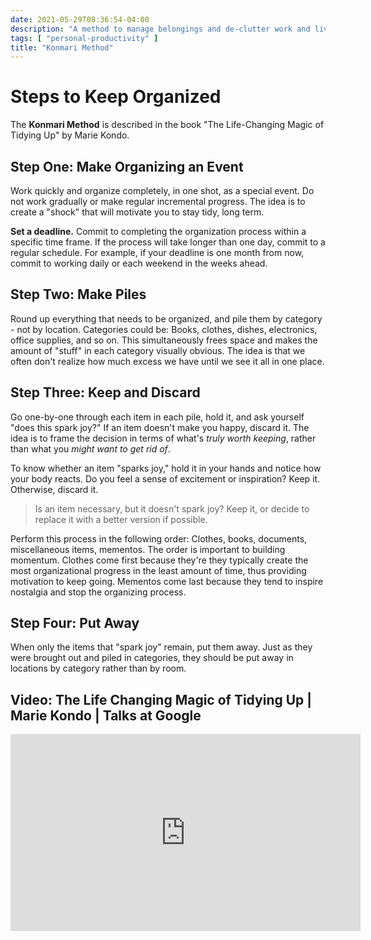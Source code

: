 ```yaml
---
date: 2021-05-29T08:36:54-04:00
description: "A method to manage belongings and de-clutter work and living spaces"
tags: [ "personal-productivity" ]
title: "Konmari Method"
---
```


# Steps to Keep Organized

The **Konmari Method** is described in the book "The Life-Changing Magic of Tidying Up" by Marie Kondo.

## Step One: Make Organizing an Event

Work quickly and organize completely, in one shot, as a special event. Do not work gradually or make regular incremental progress. The idea is to create a "shock" that will motivate you to stay tidy, long term.

**Set a deadline.** Commit to completing the organization process within a specific time frame. If the process will take longer than one day, commit to a regular schedule. For example, if your deadline is one month from now, commit to working daily or each weekend in the weeks ahead.

## Step Two: Make Piles

Round up everything that needs to be organized, and pile them by category - not by location. Categories could be: Books, clothes, dishes, electronics, office supplies, and so on. This simultaneously frees space and makes the amount of "stuff" in each category visually obvious. The idea is that we often don't realize how much excess we have until we see it all in one place.

## Step Three: Keep and Discard

Go one-by-one through each item in each pile, hold it, and ask yourself "does this spark joy?" If an item doesn't make you happy, discard it. The idea is to frame the decision in terms of what's _truly worth keeping_, rather than what you _might want to get rid of_.

To know whether an item "sparks joy," hold it in your hands and notice how your body reacts. Do you feel a sense of excitement or inspiration? Keep it. Otherwise, discard it.

> Is an item necessary, but it doesn't spark joy? Keep it, or decide to replace it with a better version if possible.

Perform this process in the following order: Clothes, books, documents, miscellaneous items, mementos. The order is important to building momentum. Clothes come first because they're they typically create the most organizational progress in the least amount of time, thus providing motivation to keep going. Mementos come last because they tend to inspire nostalgia and stop the organizing process.

## Step Four: Put Away

When only the items that "spark joy" remain, put them away. Just as they were brought out and piled in categories, they should be put away in locations by category rather than by room.

## Video: The Life Changing Magic of Tidying Up | Marie Kondo | Talks at Google

<iframe width="560" height="315" src="https://www.youtube.com/embed/w1-HMMX_NR8" title="YouTube video player" frameborder="0" allow="accelerometer; autoplay; clipboard-write; encrypted-media; gyroscope; picture-in-picture" allowfullscreen></iframe>
